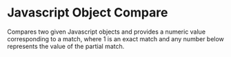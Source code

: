 # Javascript Object Compare
Compares two given Javascript objects and provides a numeric value corresponding to a match, where 1 is an exact match and any number below represents the value of the partial match.
